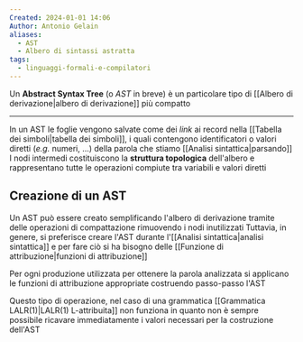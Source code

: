 ```yaml
---
Created: 2024-01-01 14:06
Author: Antonio Gelain
aliases:
  - AST
  - Albero di sintassi astratta
tags:
  - linguaggi-formali-e-compilatori
---
```


Un **Abstract Syntax Tree** (o *AST* in breve) è un particolare tipo di [[Albero di derivazione|albero di derivazione]] più compatto

---

In un AST le foglie vengono salvate come dei *link* ai record nella [[Tabella dei simboli|tabella dei simboli]], i quali contengono identificatori o valori diretti (*e.g.* numeri, ...) della parola che stiamo [[Analisi sintattica|parsando]]
I nodi intermedi costituiscono la **struttura topologica** dell'albero e rappresentano tutte le operazioni compiute tra variabili e valori diretti

## Creazione di un AST

Un AST può essere creato semplificando l'albero di derivazione tramite delle operazioni di compattazione rimuovendo i nodi inutilizzati
Tuttavia, in genere, si preferisce creare l'AST durante l'[[Analisi sintattica|analisi sintattica]] e per fare ciò si ha bisogno delle [[Funzione di attribuzione|funzioni di attribuzione]]

Per ogni produzione utilizzata per ottenere la parola analizzata si applicano le funzioni di attribuzione appropriate costruendo passo-passo l'AST

Questo tipo di operazione, nel caso di una grammatica [[Grammatica LALR(1)|LALR(1) L-attribuita]] non funziona in quanto non è sempre possibile ricavare immediatamente i valori necessari per la costruzione dell'AST
